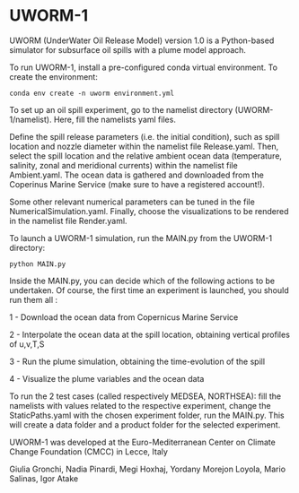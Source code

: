 # UWORM-1

UWORM (UnderWater Oil Release Model) version 1.0 is a Python-based simulator for subsurface oil spills with a plume model approach.

To run UWORM-1, install a pre-configured conda virtual environment. To create the environment:

    conda env create -n uworm environment.yml

To set up an oil spill experiment, go to the namelist directory (UWORM-1/namelist). Here, fill the namelists yaml files. 

Define the spill release parameters (i.e. the initial condition), such as spill location and nozzle diameter within the namelist file Release.yaml. 
Then, select the spill location and the relative ambient ocean data (temperature, salinity, zonal and meridional currents) within the namelist file Ambient.yaml. The ocean data is gathered and downloaded from the Coperinus Marine Service (make sure to have a registered account!). 

Some other relevant numerical parameters can be tuned in the file NumericalSimulation.yaml. 
Finally, choose the visualizations to be rendered in the namelist file Render.yaml.

To launch a UWORM-1 simulation, run the MAIN.py from the UWORM-1 directory:

    python MAIN.py

Inside the MAIN.py, you can decide which of the following actions to be undertaken. Of course, the first time an experiment is launched, you should run them all :

1 - Download the ocean data from Copernicus Marine Service

2 - Interpolate the ocean data at the spill location, obtaining vertical profiles of u,v,T,S

3 - Run the plume simulation, obtaining the time-evolution of the spill

4 - Visualize the plume variables and the ocean data

To run the 2 test cases (called respectively MEDSEA, NORTHSEA): fill the namelists with values related to the respective experiment, change the StaticPaths.yaml with the chosen experiment folder, run the MAIN.py. This will create a data folder and a product folder for the selected experiment.



UWORM-1 was developed at the Euro-Mediterranean Center on Climate Change Foundation (CMCC) in Lecce, Italy

Giulia Gronchi, Nadia Pinardi,
Megi Hoxhaj, Yordany Morejon Loyola, Mario Salinas, Igor Atake
